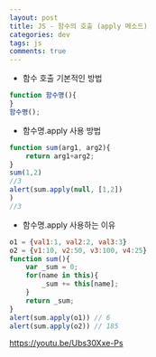 ```yaml
---  
layout: post
title: JS - 함수의 호출 (apply 메소드)
categories: dev
tags: js
comments: true
---
```


- 함수 호출 기본적인 방법

```javascript
function 함수명(){
}
함수명();
```

- 함수명.apply 사용 방법

```javascript
function sum(arg1, arg2){
    return arg1+arg2;
}
sum(1,2)
//3
alert(sum.apply(null, [1,2])
)
//3
```

- 함수명.apply 사용하는 이유

```javascript
o1 = {val1:1, val2:2, val3:3}
o2 = {v1:10, v2:50, v3:100, v4:25}
function sum(){
    var _sum = 0;
    for(name in this){
        _sum += this[name];
    }
    return _sum;
}
alert(sum.apply(o1)) // 6
alert(sum.apply(o2)) // 185
```
https://youtu.be/Ubs30Xxe-Ps
